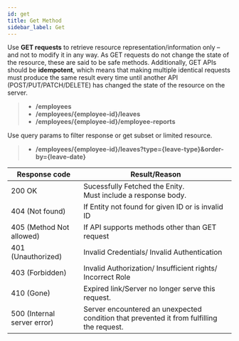 ```yaml
---
id: get
title: Get Method
sidebar_label: Get
---
```


Use **GET requests** to retrieve resource representation/information only – and not to modify it in any way. As GET requests do not change the state of the resource, these are said to be safe methods. Additionally, GET APIs should be **idempotent**, which means that making multiple identical requests must produce the same result every time until another API (POST/PUT/PATCH/DELETE) has changed the state of the resource on the server.

> * **/employees**
> * **/employees/{employee-id}/leaves**
> * **/employees/{employee-id}/employee-reports**

Use query params to filter response or get subset or limited resource.

> * **/employees/{employee-id}/leaves?type={leave-type}&order-by={leave-date}**

|  Response code            |  Result/Reason |
|---------------------------|------------------------------|
|200 OK                     | Sucessfully Fetched the Enity. <br/> Must include a response body. |
|404 (Not found)            | If Entity not found for given ID or is invalid ID|
|405 (Method Not allowed)   | If API supports methods other than GET request |
|401 (Unauthorized)         | Invalid Credentials/ Invalid Authentication |
|403 (Forbidden)            | Invalid Authorization/ Insufficient rights/ Incorrect Role |
|410 (Gone)                 | Expired link/Server no longer serve this request.|
|500 (Internal server error)| Server encountered an unexpected condition that prevented it from fulfilling the request. |